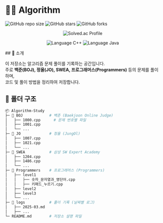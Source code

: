 # 🧑‍💻 Algorithm

![GitHub repo size](https://img.shields.io/github/repo-size/kiryanchi/algorithm)
![GitHub stars](https://img.shields.io/github/stars/kiryanchi/algorithm?style=social)
![GitHub forks](https://img.shields.io/github/forks/kiryanchi/algorithm?style=social)

<center>
<img src="http://mazassumnida.wtf/api/v2/generate_badge?boj=kiryanchi" alt="Solved.ac Profile">
</center>
<p align="center">
    <img src="https://img.shields.io/badge/Language-C%2B%2B-blue" alt="Language C++">
    <img src="https://img.shields.io/badge/Language-Java-blue" alt="Language Java">
</p>
## 📌 소개

이 저장소는 알고리즘 문제 풀이를 기록하는 공간입니다.  
주로 **백준(BOJ), 정올(JO), SWEA, 프로그래머스(Programmers)** 등의 문제를 풀이하며,  
코드 및 풀이 방법을 정리하여 저장합니다.

## 📂 폴더 구조

```bash
📦 Algorithm-Study
├─ 📁 BOJ            # 백준 (Baekjoon Online Judge)
│   ├── 1000.cpp      # 문제 번호별 파일
│   ├── 1001.cpp
│   └── ...
├─ 📁 JO             # 정올 (JungOl)
│   ├── 1007.cpp
│   ├── 1021.cpp
│   └── ...
├─ 📁 SWEA           # 삼성 SW Expert Academy
│   ├── 1204.cpp
│   ├── 1486.cpp
│   └── ...
├─ 📁 Programmers    # 프로그래머스 (Programmers)
│   ├── level1
│   │   ├── 숫자_문자열과_영단어.cpp
│   │   ├── 키패드_누르기.cpp
│   ├── level2
│   ├── level3
│   └── ...
├─ 📁 logs           # 풀이 기록 (날짜별 로그)
│   ├── 2025-03.md
│   ├── ...
└─ README.md        # 저장소 설명 파일
```
